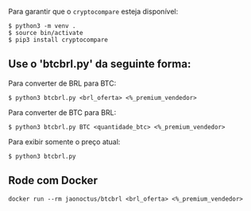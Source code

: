 Para garantir que o `cryptocompare` esteja disponível:

```
$ python3 -m venv .
$ source bin/activate
$ pip3 install cryptocompare
```

## Use o 'btcbrl.py' da seguinte forma:
Para converter de BRL para BTC:
```
$ python3 btcbrl.py <brl_oferta> <%_premium_vendedor>
```
Para converter de BTC para BRL:
```
$ python3 btcbrl.py BTC <quantidade_btc> <%_premium_vendedor>
```
Para exibir somente o preço atual:
```
$ python3 btcbrl.py
```
## Rode com Docker

```
docker run --rm jaonoctus/btcbrl <brl_oferta> <%_premium_vendedor>
```
